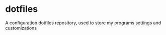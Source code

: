 # dotfiles
A configuration dotfiles repository, used to store my programs settings and customizations 
